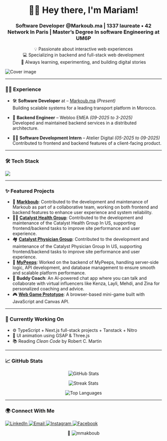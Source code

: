 
<h1 align="center">👩‍💻 Hey there, I'm Mariam!</h1>
<h3 align="center">Software Developer @Markoub.ma | 1337 laureate • 42 Network In Paris | Master’s Degree In software Engineering at UM6P </h3>

<p align="center">
  💡 Passionate about interactive web experiences<br>
  💻 Specializing in backend and full-stack web development<br>
  🚀 Always learning, experimenting, and building digital stories
</p>

<img align="center" src="https://res.cloudinary.com/dafjoc7f3/image/upload/v1711405710/Screen_Shot_2024-03-25_at_10.26.40_PM_afz2hz.png" alt="Cover image" />

---

### 🧑‍💼 Experience

- 🛠️ **Software Developer**  at – [Markoub.ma](https://markoub.ma) *(Present)*  
  Building scalable systems for a leading transport platform in Morocco.
  
- 🧪 **Backend Engineer** – Webloo EMEA *(09-2025 to 3-2025)*  
  Developed and maintained backend services in a distributed architecture.

- 🧑‍💻 **Software Development Intern** – Atelier Digital *(05-2025 to 09-2025)*  
  Contributed to frontend and backend features of a client-facing product.

---

### 🛠️ Tech Stack

<p>
  <img src="https://skillicons.dev/icons?i=ts,js,react,next,nodejs,express,html,css,tailwind,postgres,mysql,mongodb,git,github,vscode,figma" />
</p>

---

### ✨ Featured Projects
- 🚌 [**Markboub**]([https://markoub.ma/]): Contributed to the development and maintenance of Markoub as part of a collaborative team, working on both frontend and backend features to enhance user experience and system reliability.
- 🧑‍⚕️ [**Catalyst Health Group**]([https://www.catalysthealthgroup.net/catalyst-physician-group/]): Contributed to the development and maintenance of the Catalyst Health Group In US, supporting frontend/backend tasks to improve site performance and user experience.
- 🏘️ [**Catalyst Physician Group**]([https://www.catalysthealthgroup.net/catalyst-physician-group/]): Contributed to the development and maintenance of the Catalyst Physician Group In US, supporting frontend/backend tasks to improve site performance and user experience.
- 💬 [**MyPeeps**]([https://mypeeps.net/]): Worked on the backend of MyPeeps, handling server-side logic, API development, and database management to ensure smooth and scalable platform performance.
- 🤖 **Buddy Coach**: An AI-powered chat app where you can talk and collaborate with virtual influencers like Kenza, Layli, Mehdi, and Zina for personalized coaching and advice.
- 🎮 [**Web Game Prototype**]([https://github.com/mmakboub/your-game](https://github.com/mmakboub/Ping_Pong_Game)): A browser-based mini-game built with JavaScript and Canvas API.

---

### 🧠 Currently Working On

- ⚙️ TypeScript + Next.js full-stack projects + Tanstack + Nitro  
- 🎨 UI animation using GSAP & Three.js  
- 📚 Reading *Clean Code* by Robert C. Martin  

---

### 📈 GitHub Stats

<p align="center">
  <img src="https://github-readme-stats.vercel.app/api?username=mmakboub&show_icons=true&locale=en" alt="GitHub Stats" />
</p>
<p align="center">
  <img src="https://github-readme-streak-stats.herokuapp.com/?user=mmakboub" alt="Streak Stats" />
</p>
<p align="center">
  <img src="https://github-readme-stats.vercel.app/api/top-langs?username=mmakboub&layout=compact" alt="Top Languages" />
</p>

---

### 🌍 Connect With Me

<p>
  <a href="https://www.linkedin.com/in/mariam-makboub-932687186/" target="_blank">
    <img src="https://img.shields.io/badge/LinkedIn-blue?style=for-the-badge&logo=linkedin" alt="LinkedIn" />
  </a>
  <a href="mailto:makboubmariam@gmail.com">
    <img src="https://img.shields.io/badge/Email-D14836?style=for-the-badge&logo=gmail&logoColor=white" alt="Email" />
  </a>
  <a href="https://www.instagram.com/__mariamma/" target="_blank">
    <img src="https://img.shields.io/badge/Instagram-E4405F?style=for-the-badge&logo=instagram&logoColor=white" alt="Instagram" />
  </a>
  <a href="https://www.facebook.com/mariam.makboub/" target="_blank">
    <img src="https://img.shields.io/badge/Facebook-1877F2?style=for-the-badge&logo=facebook&logoColor=white" alt="Facebook" />
  </a>
</p>

<p align="center">👀 <img src="https://komarev.com/ghpvc/?username=mmakboub&label=Profile%20views&color=0e75b6&style=flat" alt="mmakboub" /></p>

<!---
mmakboub/mmakboub is a ✨ special ✨ repository because its `README.md` (this file) appears on your GitHub profile.
You can click the Preview link to take a look at your changes.
--->
